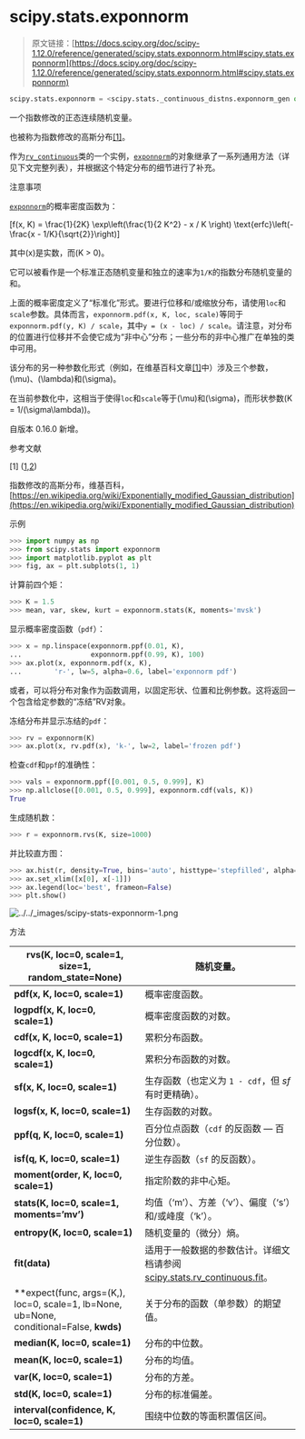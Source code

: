 # scipy.stats.exponnorm

> 原文链接：[https://docs.scipy.org/doc/scipy-1.12.0/reference/generated/scipy.stats.exponnorm.html#scipy.stats.exponnorm](https://docs.scipy.org/doc/scipy-1.12.0/reference/generated/scipy.stats.exponnorm.html#scipy.stats.exponnorm)

```py
scipy.stats.exponnorm = <scipy.stats._continuous_distns.exponnorm_gen object>
```

一个指数修改的正态连续随机变量。

也被称为指数修改的高斯分布[[1]](#re99eedc5ed37-1)。

作为[`rv_continuous`](scipy.stats.rv_continuous.html#scipy.stats.rv_continuous "scipy.stats.rv_continuous")类的一个实例，[`exponnorm`](#scipy.stats.exponnorm "scipy.stats.exponnorm")的对象继承了一系列通用方法（详见下文完整列表），并根据这个特定分布的细节进行了补充。

注意事项

[`exponnorm`](#scipy.stats.exponnorm "scipy.stats.exponnorm")的概率密度函数为：

\[f(x, K) = \frac{1}{2K} \exp\left(\frac{1}{2 K^2} - x / K \right) \text{erfc}\left(-\frac{x - 1/K}{\sqrt{2}}\right)\]

其中\(x\)是实数，而\(K > 0\)。

它可以被看作是一个标准正态随机变量和独立的速率为`1/K`的指数分布随机变量的和。

上面的概率密度定义了“标准化”形式。要进行位移和/或缩放分布，请使用`loc`和`scale`参数。具体而言，`exponnorm.pdf(x, K, loc, scale)`等同于`exponnorm.pdf(y, K) / scale`，其中`y = (x - loc) / scale`。请注意，对分布的位置进行位移并不会使它成为“非中心”分布；一些分布的非中心推广在单独的类中可用。

该分布的另一种参数化形式（例如，在维基百科文章[[1]](#re99eedc5ed37-1)中）涉及三个参数，\(\mu\)、\(\lambda\)和\(\sigma\)。

在当前参数化中，这相当于使得`loc`和`scale`等于\(\mu\)和\(\sigma\)，而形状参数\(K = 1/(\sigma\lambda)\)。

自版本 0.16.0 新增。

参考文献

[1] ([1](#id1),[2](#id2))

指数修改的高斯分布，维基百科，[https://en.wikipedia.org/wiki/Exponentially_modified_Gaussian_distribution](https://en.wikipedia.org/wiki/Exponentially_modified_Gaussian_distribution)

示例

```py
>>> import numpy as np
>>> from scipy.stats import exponnorm
>>> import matplotlib.pyplot as plt
>>> fig, ax = plt.subplots(1, 1) 
```

计算前四个矩：

```py
>>> K = 1.5
>>> mean, var, skew, kurt = exponnorm.stats(K, moments='mvsk') 
```

显示概率密度函数（`pdf`）：

```py
>>> x = np.linspace(exponnorm.ppf(0.01, K),
...                 exponnorm.ppf(0.99, K), 100)
>>> ax.plot(x, exponnorm.pdf(x, K),
...        'r-', lw=5, alpha=0.6, label='exponnorm pdf') 
```

或者，可以将分布对象作为函数调用，以固定形状、位置和比例参数。这将返回一个包含给定参数的“冻结”RV对象。

冻结分布并显示冻结的`pdf`：

```py
>>> rv = exponnorm(K)
>>> ax.plot(x, rv.pdf(x), 'k-', lw=2, label='frozen pdf') 
```

检查`cdf`和`ppf`的准确性：

```py
>>> vals = exponnorm.ppf([0.001, 0.5, 0.999], K)
>>> np.allclose([0.001, 0.5, 0.999], exponnorm.cdf(vals, K))
True 
```

生成随机数：

```py
>>> r = exponnorm.rvs(K, size=1000) 
```

并比较直方图：

```py
>>> ax.hist(r, density=True, bins='auto', histtype='stepfilled', alpha=0.2)
>>> ax.set_xlim([x[0], x[-1]])
>>> ax.legend(loc='best', frameon=False)
>>> plt.show() 
```

![../../_images/scipy-stats-exponnorm-1.png](../Images/778058b166037bf3af10c9066d137715.png)

方法

| **rvs(K, loc=0, scale=1, size=1, random_state=None)** | 随机变量。 |
| --- | --- |
| **pdf(x, K, loc=0, scale=1)** | 概率密度函数。 |
| **logpdf(x, K, loc=0, scale=1)** | 概率密度函数的对数。 |
| **cdf(x, K, loc=0, scale=1)** | 累积分布函数。 |
| **logcdf(x, K, loc=0, scale=1)** | 累积分布函数的对数。 |
| **sf(x, K, loc=0, scale=1)** | 生存函数（也定义为 `1 - cdf`，但 *sf* 有时更精确）。 |
| **logsf(x, K, loc=0, scale=1)** | 生存函数的对数。 |
| **ppf(q, K, loc=0, scale=1)** | 百分位点函数（`cdf` 的反函数 — 百分位数）。 |
| **isf(q, K, loc=0, scale=1)** | 逆生存函数（`sf` 的反函数）。 |
| **moment(order, K, loc=0, scale=1)** | 指定阶数的非中心矩。 |
| **stats(K, loc=0, scale=1, moments=’mv’)** | 均值（‘m’）、方差（‘v’）、偏度（‘s’）和/或峰度（‘k’）。 |
| **entropy(K, loc=0, scale=1)** | 随机变量的（微分）熵。 |
| **fit(data)** | 适用于一般数据的参数估计。详细文档请参阅 [scipy.stats.rv_continuous.fit](https://docs.scipy.org/doc/scipy/reference/generated/scipy.stats.rv_continuous.fit.html#scipy.stats.rv_continuous.fit)。 |
| **expect(func, args=(K,), loc=0, scale=1, lb=None, ub=None, conditional=False, **kwds)** | 关于分布的函数（单参数）的期望值。 |
| **median(K, loc=0, scale=1)** | 分布的中位数。 |
| **mean(K, loc=0, scale=1)** | 分布的均值。 |
| **var(K, loc=0, scale=1)** | 分布的方差。 |
| **std(K, loc=0, scale=1)** | 分布的标准偏差。 |
| **interval(confidence, K, loc=0, scale=1)** | 围绕中位数的等面积置信区间。 |
